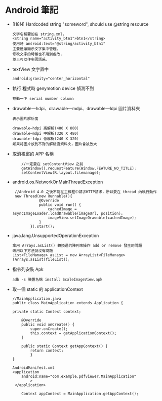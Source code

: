 # Android 筆記

-  [I18N] Hardcoded string "someword", should use @string resource

	```
   文字名稱要加在 string.xml，
   <string name="activity_btn1">btn1</string>
   使用時 android:text="@string/activity_btn1"
   主要是讓顯示文字集中管理。
   修改文字的時候也不用到處改，
   並且可以作多國語系。  
	```
	
- textView 文字置中
	
	```
	android:gravity="center_horizontal"
	```
	
- 執行 程式時 genymotion device 偵測不到

	```
	拉動一下 serial number column
	```
	
- drawable—hdpi、drawable—mdpi、drawable—ldpi 圖片資料夾

	```
	表示圖片解析度
	
	drawable—hdpi 高解析(480 X 800)
	drawable—mdpi 中解析(320 X 480)
	drawable—ldpi 低解析(240 X 320)
	如果將圖片放到不對的解析度資料夾，圖片會被放大
	
	```
	
- 取消視窗的 APP 名稱

	```
	    //一定要在 setContentView 之前
		getWindow().requestFeature(Window.FEATURE_NO_TITLE);
		setContentView(R.layout.filemanage);
	```
- android.os.NetworkOnMainThreadException

	```
	 //Android 4.0 之後不能在主線程中請求HTTP請求，所以要在 thread 內執行動作
	 new Thread(new Runnable(){
                @Override
                public void run() {
                    cachedImage = asyncImageLoader.loadDrawable(imageUrl, position);
                    imageView.setImageDrawable(cachedImage);
                }
            }).start();
	```
- java.lang.UnsupportedOperationException

	```
   拿用 Arrays.asList() 轉換過的陣列來操作 add or remove 發生的問題
   改用以下方法就沒有問題
	List<FileManage> asList = new ArrayList<FileManage>(Arrays.asList(fileList));
   
	```
- 指令列安裝 Apk

	```
	adb -s 裝置名稱 install ScaleImageView.apk
	```
	
- 取一個 static 的 applicationContext

	```
	//MainApplication.java
	public class MainApplication extends Application {

	private static Context context;

		@Override
		public void onCreate() {
			super.onCreate();
			this.context = getApplicationContext();
		}

		public static Context getAppContext() {
			return context;
			}
	}
	```
	
	```
	AndroidManifest.xml
	<application
        android:name="com.example.pdfviewer.MainApplication"
			>
	 </application>
	```
	
	```
		Context appContext = MainApplication.getAppContext();
	```
	
	
